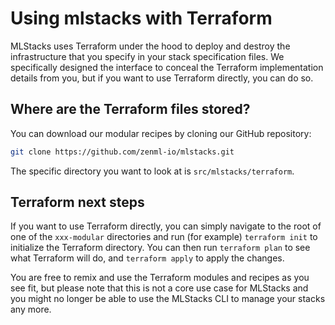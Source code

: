 # Using mlstacks with Terraform

MLStacks uses Terraform under the hood to deploy and destroy the infrastructure
that you specify in your stack specification files. We specifically designed the
interface to conceal the Terraform implementation details from you, but if you
want to use Terraform directly, you can do so.

## Where are the Terraform files stored?

You can download our modular recipes by cloning our GitHub repository:

```bash
git clone https://github.com/zenml-io/mlstacks.git
```

The specific directory you want to look at is `src/mlstacks/terraform`.

## Terraform next steps

If you want to use Terraform directly, you can simply navigate to the root of
one of the `xxx-modular` directories and run (for example) `terraform init` to
initialize the Terraform directory. You can then run `terraform plan` to see
what Terraform will do, and `terraform apply` to apply the changes.

You are free to remix and use the Terraform modules and recipes as you see fit,
but please note that this is not a core use case for MLStacks and you might no
longer be able to use the MLStacks CLI to manage your stacks any more.
